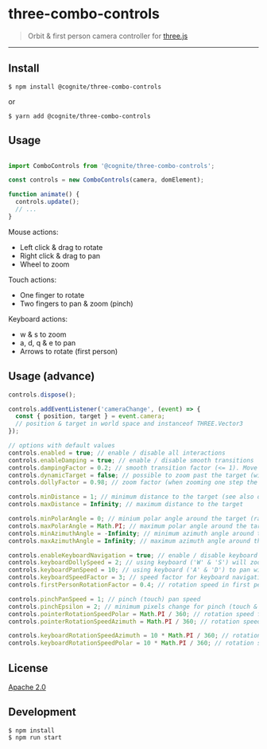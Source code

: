 # three-combo-controls

> Orbit &amp; first person camera controller for [three.js](https://threejs.org/)

---

## Install

```
$ npm install @cognite/three-combo-controls
```

or 

```
$ yarn add @cognite/three-combo-controls
```

## Usage
```js

import ComboControls from '@cognite/three-combo-controls';

const controls = new ComboControls(camera, domElement);

function animate() {
  controls.update();
  // ...
}
```

Mouse actions:
  - Left click & drag to rotate
  - Right click & drag to pan
  - Wheel to zoom

Touch actions:
  - One finger to rotate
  - Two fingers to pan & zoom (pinch)

Keyboard actions:
  - w & s to zoom
  - a, d, q & e to pan
  - Arrows to rotate (first person)

## Usage (advance)

```js
controls.dispose();

controls.addEventListener('cameraChange', (event) => {
  const { position, target } = event.camera;
  // position & target in world space and instanceof THREE.Vector3
});

// options with default values
controls.enabled = true; // enable / disable all interactions
controls.enableDamping = true; // enable / disable smooth transitions
controls.dampingFactor = 0.2; // smooth transition factor (<= 1). Move (targetState - currentState) * dampingFactor for each `controls.update` call
controls.dynamicTarget = false; // possible to zoom past the target (will move the target if you are closer than minDistance to the target)
controls.dollyFactor = 0.98; // zoom factor (when zooming one step the distance to the target will be distance = oldDistance * dollyFactor)

controls.minDistance = 1; // minimum distance to the target (see also dynamicTarget)
controls.maxDistance = Infinity; // maximum distance to the target

controls.minPolarAngle = 0; // minium polar angle around the target (radians)
controls.maxPolarAngle = Math.PI; // maximum polar angle around the target (radians)
controls.minAzimuthAngle = -Infinity; // minimum azimuth angle around the target (radians)
controls.maxAzimuthAngle = Infinity; // maximum azimuth angle around the target (radians)

controls.enableKeyboardNavigation = true; // enable / disable keyboard navigation
controls.keyboardDollySpeed = 2; // using keyboard ('W' & 'S') will zoom equal to keyboardDollySpeed mouse wheel events
controls.keyboardPanSpeed = 10; // using keyboard ('A' & 'D') to pan will be equal to keyboardPanSpeed pixels mouse pan
controls.keyboardSpeedFactor = 3; // speed factor for keyboard navigation (pan & zoom) when 'shift' key is pressed
controls.firstPersonRotationFactor = 0.4; // rotation speed in first person mode

controls.pinchPanSpeed = 1; // pinch (touch) pan speed
controls.pinchEpsilon = 2; // minimum pixels change for pinch (touch & pan) to trigger pinch action 
controls.pointerRotationSpeedPolar = Math.PI / 360; // rotation speed for touch in radians per pixel
controls.pointerRotationSpeedAzimuth = Math.PI / 360; // rotation speed for touch in radians per pixel

controls.keyboardRotationSpeedAzimuth = 10 * Math.PI / 360; // rotation speed for keyboard first person mode (arrow-keys).
controls.keyboardRotationSpeedPolar = 10 * Math.PI / 360; // rotation speed for keyboard first person mode (arrow-keys).
```

## License

[Apache 2.0](https://www.apache.org/licenses/LICENSE-2.0)

## Development

```
$ npm install
$ npm run start
```